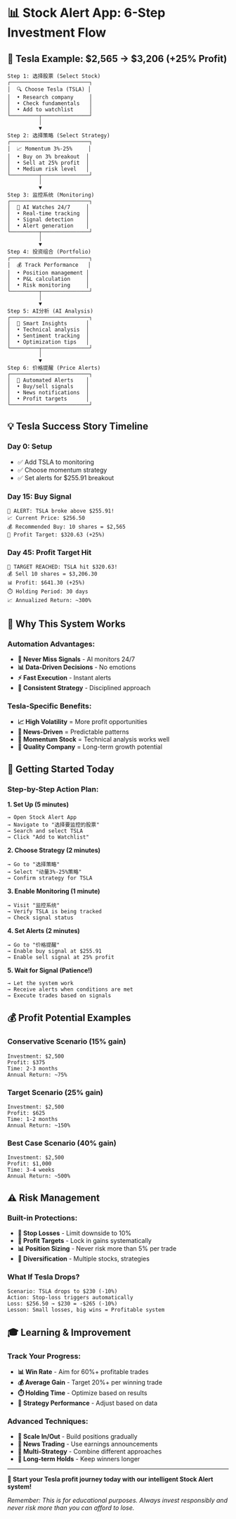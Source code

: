 # 📊 Stock Alert App: 6-Step Investment Flow

## 🎯 **Tesla Example: $2,565 → $3,206 (+25% Profit)**

```
Step 1: 选择股票 (Select Stock)
┌─────────────────────────┐
│  🔍 Choose Tesla (TSLA) │
│  • Research company     │
│  • Check fundamentals   │
│  • Add to watchlist     │
└─────────┬───────────────┘
          │
          ▼
Step 2: 选择策略 (Select Strategy)
┌─────────────────────────┐
│  📈 Momentum 3%-25%     │
│  • Buy on 3% breakout  │
│  • Sell at 25% profit  │
│  • Medium risk level   │
└─────────┬───────────────┘
          │
          ▼
Step 3: 监控系统 (Monitoring)
┌─────────────────────────┐
│  🤖 AI Watches 24/7     │
│  • Real-time tracking  │
│  • Signal detection    │
│  • Alert generation    │
└─────────┬───────────────┘
          │
          ▼
Step 4: 投资组合 (Portfolio)
┌─────────────────────────┐
│  💰 Track Performance   │
│  • Position management │
│  • P&L calculation     │
│  • Risk monitoring     │
└─────────┬───────────────┘
          │
          ▼
Step 5: AI分析 (AI Analysis)
┌─────────────────────────┐
│  🧠 Smart Insights      │
│  • Technical analysis  │
│  • Sentiment tracking  │
│  • Optimization tips   │
└─────────┬───────────────┘
          │
          ▼
Step 6: 价格提醒 (Price Alerts)
┌─────────────────────────┐
│  🔔 Automated Alerts    │
│  • Buy/sell signals    │
│  • News notifications  │
│  • Profit targets      │
└─────────────────────────┘
```

## 💡 **Tesla Success Story Timeline**

### **Day 0: Setup** 
- ✅ Add TSLA to monitoring
- ✅ Choose momentum strategy
- ✅ Set alerts for $255.91 breakout

### **Day 15: Buy Signal** 
```
🚨 ALERT: TSLA broke above $255.91!
📈 Current Price: $256.50
💰 Recommended Buy: 10 shares = $2,565
🎯 Profit Target: $320.63 (+25%)
```

### **Day 45: Profit Target Hit**
```
🎉 TARGET REACHED: TSLA hit $320.63!
💰 Sell 10 shares = $3,206.30
📊 Profit: $641.30 (+25%)
⏱️ Holding Period: 30 days
📈 Annualized Return: ~300%
```

## 🎯 **Why This System Works**

### **Automation Advantages:**
- **🤖 Never Miss Signals** - AI monitors 24/7
- **📊 Data-Driven Decisions** - No emotions
- **⚡ Fast Execution** - Instant alerts
- **🎯 Consistent Strategy** - Disciplined approach

### **Tesla-Specific Benefits:**
- **📈 High Volatility** = More profit opportunities
- **📰 News-Driven** = Predictable patterns
- **🔄 Momentum Stock** = Technical analysis works well
- **💎 Quality Company** = Long-term growth potential

## 🚀 **Getting Started Today**

### **Step-by-Step Action Plan:**

**1. Set Up (5 minutes)**
```
→ Open Stock Alert App
→ Navigate to "选择要监控的股票"
→ Search and select TSLA
→ Click "Add to Watchlist"
```

**2. Choose Strategy (2 minutes)**
```
→ Go to "选择策略"
→ Select "动量3%-25%策略"
→ Confirm strategy for TSLA
```

**3. Enable Monitoring (1 minute)**
```
→ Visit "监控系统"
→ Verify TSLA is being tracked
→ Check signal status
```

**4. Set Alerts (2 minutes)**
```
→ Go to "价格提醒"
→ Enable buy signal at $255.91
→ Enable sell signal at 25% profit
```

**5. Wait for Signal (Patience!)**
```
→ Let the system work
→ Receive alerts when conditions are met
→ Execute trades based on signals
```

## 💰 **Profit Potential Examples**

### **Conservative Scenario (15% gain)**
```
Investment: $2,500
Profit: $375
Time: 2-3 months
Annual Return: ~75%
```

### **Target Scenario (25% gain)**
```
Investment: $2,500
Profit: $625
Time: 1-2 months
Annual Return: ~150%
```

### **Best Case Scenario (40% gain)**
```
Investment: $2,500
Profit: $1,000
Time: 3-4 weeks
Annual Return: ~500%
```

## ⚠️ **Risk Management**

### **Built-in Protections:**
- **🛑 Stop Losses** - Limit downside to 10%
- **🎯 Profit Targets** - Lock in gains systematically
- **📊 Position Sizing** - Never risk more than 5% per trade
- **🔄 Diversification** - Multiple stocks, strategies

### **What If Tesla Drops?**
```
Scenario: TSLA drops to $230 (-10%)
Action: Stop-loss triggers automatically
Loss: $256.50 → $230 = -$265 (-10%)
Lesson: Small losses, big wins = Profitable system
```

## 🎓 **Learning & Improvement**

### **Track Your Progress:**
- **📊 Win Rate** - Aim for 60%+ profitable trades
- **💰 Average Gain** - Target 20%+ per winning trade
- **⏱️ Holding Time** - Optimize based on results
- **🎯 Strategy Performance** - Adjust based on data

### **Advanced Techniques:**
- **🔄 Scale In/Out** - Build positions gradually
- **📰 News Trading** - Use earnings announcements
- **🎯 Multi-Strategy** - Combine different approaches
- **💎 Long-term Holds** - Keep winners longer

---

**🎉 Start your Tesla profit journey today with our intelligent Stock Alert system!**

*Remember: This is for educational purposes. Always invest responsibly and never risk more than you can afford to lose.*
